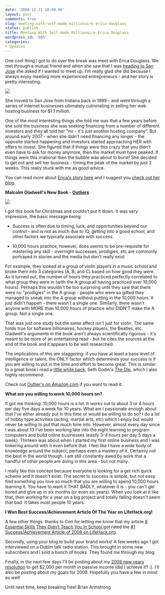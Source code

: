 ```yaml
---
date: '2008-12-31 18:08:06'
layout: post
comments: true
slug: meeting-with-self-made-millionaire-erica-douglass
status: publish
title: Meeting With Self-made Millionaire Erica Douglass
wordpress_id: '685'
categories:
- Updates
---
```


One cool thing I got to do over the break was meet with Erica Douglass.  We met through a mutual friend and when she saw that I was [heading to San Jose](http://brianarmstrong.org/posts/how-to-make-the-holidays-less-stressful/) she asked if I wanted to meet up.  I'm really glad she did because I always enjoy meeting more experienced entrepreneurs - and her story is pretty interesting.

[![](http://s3.amazonaws.com/oldbloguploads/2008/12/n3002642_31824529_93441.jpg)](http://s3.amazonaws.com/oldbloguploads/2008/12/n3002642_31824529_93441.jpg)

She moved to San Jose from Indiana back in 1999 - and went through a series of internet businesses ultimately culminating in selling her web hosting business for $1.1 million.

One of the most interesting things she told me was that a few years before she sold the business she was seeking financing from a number of different investors and they all told her "no - it's just another hosting company".  But around early 2007 - when she didn't need financing any longer - the opposite started happening and investors started approaching HER with offers to invest.  She figured that if things were this crazy that you didn't even have to ask for money anymore, then the market must have peaked.  If things were this irrational then the bubble was about to burst!  She decided to get out and sell her business - timing the peak of the market by just 3 weeks.  This really stuck with me as good advice.

You can read more about [Erica's story here](http://www.erica.biz/about-erica/) and I suggest you [check out her blog](http://www.erica.biz/).


**Malcolm Gladwell's New Book - [Outliers](http://www.amazon.com/gp/product/0316017922?ie=UTF8&tag=httpwwwstartb-20&linkCode=as2&camp=1789&creative=9325&creativeASIN=0316017922)**

[![](http://s3.amazonaws.com/oldbloguploads/2008/12/picture-111.png)](http://www.amazon.com/gp/product/0316017922?ie=UTF8&tag=httpwwwstartb-20&linkCode=as2&camp=1789&creative=9325&creativeASIN=0316017922)

I got this book for Christmas and couldn't put it down.  It was very impressive, the basic message being:



	
  * Success is often due to timing, luck, and opportunities beyond our control - and is not as much due to IQ, getting into a good school, and other factors we typically associate with success.

	
  * 10,000 hours practice, however, does seems to be pre-requisite for mastering any skill - overnight successes, prodigies, etc are commonly portrayed in stories and the media but don't really exist



For example, they looked at a group of violin players in a music school and broke them into 3 categories (A, B, and C) based on how good they were.  As it turned out, the number of hours they practiced perfectly correlated to what group they were in (with the A group all having practiced over 10,000 hours).  Perhaps this wouldn't be too surprising until they saw that there were no "prodigies" in the A group - people who were so gifted they managed to sneak into the A group without putting in the 10,000 hours.  It just didn't happen - there wasn't a single one.  Similarly, there wasn't anyone with MORE than 10,000 hours of practice who DIDN'T make the A group.  Not a single one.

That was just one study but the same affect isn't just for violin.  The same holds true for software billionaires, hockey players, the Beatles, etc.  Gladwell's arguments in the book aren't always scientifically rigorous - it's meant to be more of an entertaining read - but he cites the sources at the end of the book and it appears to be well researched.

The implications of this are staggering: if you have at least a base level of intelligence or talent, the ONLY factor which determines your success is if you are willing to put in the time and effort to become great.  This is similar to a great book I read a [little while back](http://brianarmstrong.org/posts/writing-less-is-better-and-harder-than-writing-more/), Seth Godin's [The Dip](http://www.amazon.com/gp/product/1591841666?ie=UTF8&tag=httpwwwstartb-20&linkCode=as2&camp=1789&creative=9325&creativeASIN=1591841666), which I also highly recommend.

Check out [Outlier's on Amazon.com](http://www.amazon.com/gp/product/0316017922?ie=UTF8&tag=httpwwwstartb-20&linkCode=as2&camp=1789&creative=9325&creativeASIN=0316017922) if you want to read it.

**What are you willing to work 10,000 hours on?**

It got me thinking: 10,000 hours is a lot.  It works out to about 3 or 4 hours per day five days a week for 10 years.  What am I passionate enough about that I've either already put in this time or would be willing to do so?  I do a lot of hobby type activities (acting, martial arts, etc) which I enjoy but would never be willing to put that much time into.  However, almost every day since I was about 13 I've been working late into the night learning to program computers and build online businesses (easily 3-4 hours per day 5 days a week).  Thirteen was about when I started my first online business and I was tinkering around with it even before that.  I feel like I have a wide body of knowledge around the subject, perhaps even a mastery of it.  Certainly not the best in the world though.  I am still constantly awed by work that a handful of other people are doing in this area - but not many.

I really like this concept because everyone is looking for a get rich quick scheme and it doesn't exist.  The secret to success is simple, but not easy: find something you love so much that you are willing to spend 10,000 hours learning it.  You have to want it THAT BADLY, whatever it is - you can't get bored and give up in six months (or even six years).  When you look at it like that, then working for a year on a big project and totally failing doesn't seem that bad.  It takes most people 10 years.

**I Won Best Success/Achievement Article Of The Year on LifeHack.org!**

A few other things: thanks to Cori for letting me know that my article [8 Essential Skills They Didn’t Teach You In School ](http://www.lifehack.org/articles/lifestyle/8-essential-skills-they-didnt-teach-you-in-school.html) got rated the [#1 Success/Achievement Article of 2008 on LifeHack.org](http://www.lifehack.org/articles/productivity/the-80-best-lifehacks-of-2008.html).

Secondly, using your blog to build your brand works!  A few weeks ago I got interviewed on a Dublin talk radio station.  This brought in some new subscribers and I sold a bunch of books.  They found me through my blog.

Finally, in the next few days I'll be posting about my [2008 new years resolution](http://brianarmstrong.org/posts/the-single-most-important-thing-to-do-in-2008/) to get $2,000 per month in passive income (did I achieve it? :).  I'll also be posting about my goals for 2009.  Hopefully you have a few in mind as well!

Until next time, keep breaking free!
Brian Armstrong
